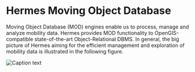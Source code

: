 # Hermes Moving Object Database

Moving Object Database (MOD) engines enable us to process, manage and analyze mobility data. Hermes provides MOD functionality to OpenGIS-compatible state-of-the-art Object-Relational DBMS. In general, the big picture of Hermes aiming for the efficient management and exploration of mobility data is illustrated in the following figure.

![Caption text](hermes_figure1.png)





